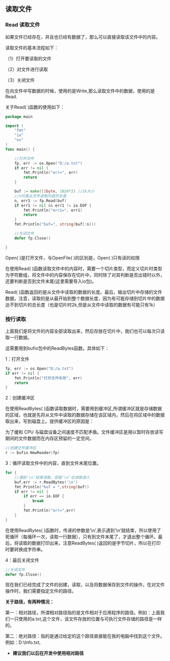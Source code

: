 ## **读取文件**

### **Read 读取文件**

如果文件已经存在，并且也已经有数据了，那么可以直接读取该文件中的内容。

读取文件的基本流程如下：

（1）打开要读取的文件

（2）对文件进行读取

（3）关闭文件

在向文件中写数据的时候，使用的是Write,那么读取文件中的数据，使用的是Read.

关于Read\( \)函数的使用如下：

```go
package main

import (
    "fmt"
    "io"
    "os"
)
func main() {

    //打开文件
    fp, err := os.Open("D:/a.txt")
    if err != nil {
        fmt.Println("err=", err)
        return
    }

    buf := make([]byte, 1024*2) //2k大小
    //n代表从文件读取内容的长度
    n, err1 := fp.Read(buf)
    if err1 != nil && err1 != io.EOF {
        fmt.Println("err1=", err1)
        return
    }
    fmt.Println("buf=", string(buf[:n]))

    //关闭文件
    defer fp.Close()

}
```

Open\( \)是打开文件，与OpenFile\( \)的区别是，Open\( \)只有读的权限

在使用Read\( \)函数读取文件中的内容时，需要一个切片类型，而定义切片时类型为字符数组，将文件中的内容保存在切片中，同时除了对其判断是否出错时以外，还要判断是否到文件末尾\(这里需要导入io包\)。

Read\( \)函数返回的是从文件中读取的数据的长度。最后，输出切片中存储的文件数据，注意，读取的是从最开始到整个数据长度，因为有可能存储到切片中的数据达不到切片的总长度（也是切片时2k,但是从文件中读取的数据有可能只有1k）

### **按行读取**

上面我们是将文件的内容全部读取出来，然后存放在切片中，我们也可以每次只读取一行数据。

这需要用到bufio包中的ReadBytes函数。具体如下：

1：打开文件

```go
fp, err := os.Open("D:/a.txt")
if err != nil {
    fmt.Println("打开文件失败", err)
    return
}
```

2：创建缓冲区

在使用ReadBytes\( \)函数读取数据时，需要用到缓冲区,所谓缓冲区就是存储数据的区域，也就是先将从文件中读取的数据存储在该区域内，然后在将区域中的数据取出来，写到磁盘上。提供缓冲区的原因是：

为了缓和 CPU 与磁盘设备之间速度不匹配矛盾。文件缓冲区是用以暂时存放读写期间的文件数据而在内存区预留的一定空间。

```go
//创建文件缓冲区
r := bufio.NewReader(fp)
```

3：循环读取文件中的内容，直到文件末尾位置。

```go
for {
    //遇到'\n'结束读取，但是'\n'也读取进入
    buf,err := r.ReadBytes('\n')
    fmt.Println("buf = ",string(buf))
    if err != nil {
        if err == io.EOF {
            break
        }
        fmt.Println("err=",err)
    }
}
```

在使用ReadBytes\( \)函数时，传递的参数是‘\n’,表示遇到’\n’就结束，所以使用了死循环（每循环一次，读取一行数据），只有到文件末尾了，才退出整个循环。最后，将读取的数据打印出来，注意ReadBytes\( \)返回的是字节切片，所以在打印时要转换成字符串。

4：最后关闭文件

```go
//关闭文件
defer fp.Close()
```

现在我们已经完成了文件的创建，读取，以及将数据保存到文件的操作，在对文件操作时，我们需要指定文件的路径。

**关于路径，有两种情况：**

第一：相对路径，所谓相对路径指的是文件相对于应用程序的路径。例如：上面我们一只使用的a.txt,这个文件，该文件存放的位置与可执行文件存储的路径是一样的。

第二：绝对路径：指的是通过给定的这个路径直接能在我的电脑中找到这个文件。例如：D:\Info.txt,

* **建议我们以后在开发中使用相对路径**



